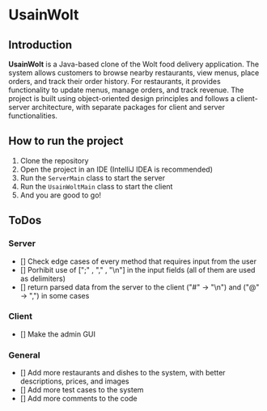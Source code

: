 # UsainWolt

## Introduction
**UsainWolt** is a Java-based clone of the Wolt food delivery application. The system allows customers to browse nearby restaurants, view menus, place orders, and track their order history. For restaurants, it provides functionality to update menus, manage orders, and track revenue. The project is built using object-oriented design principles and follows a client-server architecture, with separate packages for client and server functionalities.

## How to run the project
1. Clone the repository
2. Open the project in an IDE (IntelliJ IDEA is recommended)
3. Run the `ServerMain` class to start the server
4. Run the `UsainWoltMain` class to start the client
5. And you are good to go!

## ToDos
### Server
- [] Check edge cases of every method that requires input from the user
- [] Porhibit use of [";" , "," , "\n"] in the input fields (all of them are used as delimiters)
- [] return parsed data from the server to the client ("#" -> "\n") and ("@" -> ",") in some cases

### Client
- [] Make the admin GUI

### General
- [] Add more restaurants and dishes to the system, with better descriptions, prices, and images
- [] Add more test cases to the system
- [] Add more comments to the code